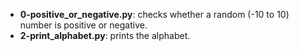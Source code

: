 * **0-positive_or_negative.py**: checks whether a random (-10 to 10) number is positive or negative.
* **2-print_alphabet.py**: prints the alphabet.